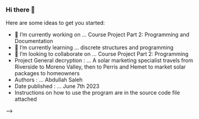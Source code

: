 ### Hi there 👋


Here are some ideas to get you started:

- 🔭 I’m currently working on ... Course Project Part 2: Programming and Documentation
- 🌱 I’m currently learning ... discrete structures and programming 
- 👯 I’m looking to collaborate on ... Course Project Part 2: Programming
- Project General decryption : ... A solar marketing specialist travels from Riverside to Moreno Valley, then to Perris and Hemet to market solar packages to homeowners
- Authors : ... Abdullah Saleh
- Date published : ... June 7th 2023
- Instructions on how to use the program are in the source code file attached 

-->
